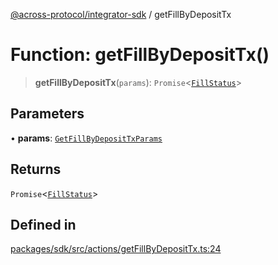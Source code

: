 [@across-protocol/integrator-sdk](../globals.md) / getFillByDepositTx

# Function: getFillByDepositTx()

> **getFillByDepositTx**(`params`): `Promise`\<[`FillStatus`](../type-aliases/FillStatus.md)\>

## Parameters

• **params**: [`GetFillByDepositTxParams`](../type-aliases/GetFillByDepositTxParams.md)

## Returns

`Promise`\<[`FillStatus`](../type-aliases/FillStatus.md)\>

## Defined in

[packages/sdk/src/actions/getFillByDepositTx.ts:24](https://github.com/across-protocol/toolkit/blob/eee89a253938d54aa640eb34f40c2d714b9d031f/packages/sdk/src/actions/getFillByDepositTx.ts#L24)

